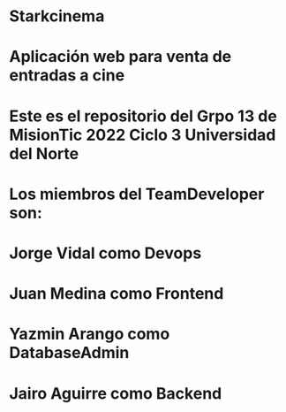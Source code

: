 # Starkcinema
# Aplicación web para venta de entradas a cine
# Este es el repositorio del Grpo 13 de MisionTic 2022 Ciclo 3 Universidad del Norte
# Los miembros del TeamDeveloper son:
# Jorge Vidal como Devops
# Juan Medina como Frontend
# Yazmin Arango como DatabaseAdmin
# Jairo Aguirre como Backend

